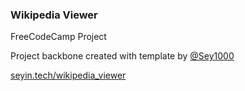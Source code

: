 ### Wikipedia Viewer
FreeCodeCamp Project

Project backbone created with template by [@Sey1000](https://github.com/Sey1000/new_fcc)

[seyin.tech/wikipedia_viewer](http://seyin.tech/wikipedia_viewer)